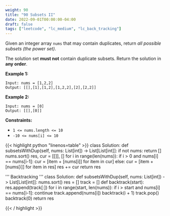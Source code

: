 ```yaml
---
weight: 90
title: "90 Subsets II"
date: 2022-09-01T00:00:00-04:00
draft: false
tags: ["leetcode", "lc_medium", "lc_back_tracking"]
---
```


Given an integer array `nums` that may contain duplicates, return _all possible subsets (the power set)_.

The solution set **must not** contain duplicate subsets. Return the solution in **any order**.

**Example 1:**
```
Input: nums = [1,2,2]
Output: [[],[1],[1,2],[1,2,2],[2],[2,2]]
```
**Example 2:**
```
Input: nums = [0]
Output: [[],[0]]
```

**Constraints:**
- `1 <= nums.length <= 10`
- `-10 <= nums[i] <= 10`

<div class="tabs"></div>
<div class="tab-content">
<div id="python" class="lang">
{{< highlight python "linenos=table" >}}
class Solution:
    def subsetsWithDup(self, nums: List[int]) -> List[List[int]]:
        if not nums:
            return []
        nums.sort()
        res, cur = [[]], []
        for i in range(len(nums)):
            if i > 0 and nums[i] == nums[i-1]:
                cur = [item + [nums[i]] for item in cur]
            else:
                cur = [item + [nums[i]] for item in res]
            res += cur
        return res

'''
Backtracking
'''
class Solution:
    def subsetsWithDup(self, nums: List[int]) -> List[List[int]]:
        nums.sort()
        res = []
        track = []
        def backtrack(start):
            res.append(track[:])
            for i in range(start, len(nums)):
                if i > start and nums[i] == nums[i-1]:
                    continue
                track.append(nums[i])
                backtrack(i + 1)
                track.pop()
        backtrack(0)
        return res

{{< / highlight >}}
</div>
</div>
